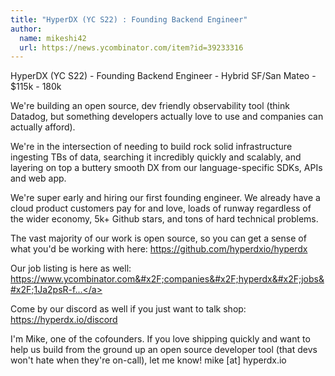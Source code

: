 ```yaml
---
title: "HyperDX (YC S22) : Founding Backend Engineer"
author:
  name: mikeshi42
  url: https://news.ycombinator.com/item?id=39233316
---
```

HyperDX (YC S22) - Founding Backend Engineer - Hybrid SF&#x2F;San Mateo - $115k - 180k

We&#x27;re building an open source, dev friendly observability tool (think Datadog, but something developers actually love to use and companies can actually afford).

We&#x27;re in the intersection of needing to build rock solid infrastructure ingesting TBs of data, searching it incredibly quickly and scalably, and layering on top a buttery smooth DX from our language-specific SDKs, APIs and web app.

We&#x27;re super early and hiring our first founding engineer. We already have a cloud product customers pay for and love, loads of runway regardless of the wider economy, 5k+ Github stars, and tons of hard technical problems.

The vast majority of our work is open source, so you can get a sense of what you&#x27;d be working with here: <a href="https:&#x2F;&#x2F;github.com&#x2F;hyperdxio&#x2F;hyperdx">https:&#x2F;&#x2F;github.com&#x2F;hyperdxio&#x2F;hyperdx</a>

Our job listing is here as well: <a href="https:&#x2F;&#x2F;www.ycombinator.com&#x2F;companies&#x2F;hyperdx&#x2F;jobs&#x2F;1Ja2psR-founding-software-engineer-backend">https:&#x2F;&#x2F;www.ycombinator.com&#x2F;companies&#x2F;hyperdx&#x2F;jobs&#x2F;1Ja2psR-f...</a>

Come by our discord as well if you just want to talk shop: <a href="https:&#x2F;&#x2F;hyperdx.io&#x2F;discord">https:&#x2F;&#x2F;hyperdx.io&#x2F;discord</a>

I&#x27;m Mike, one of the cofounders. If you love shipping quickly and want to help us build from the ground up an open source developer tool (that devs won&#x27;t hate when they&#x27;re on-call), let me know! mike [at] hyperdx.io
